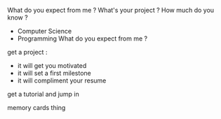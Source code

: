 
What do you expect from me ?
What's your project ?
How much do you know ?
* Computer Science
* Programming
What do you expect from me ?


get a project :
* it will get you motivated
* it will set a first milestone
* it will compliment your resume

get a tutorial and jump in

memory cards thing